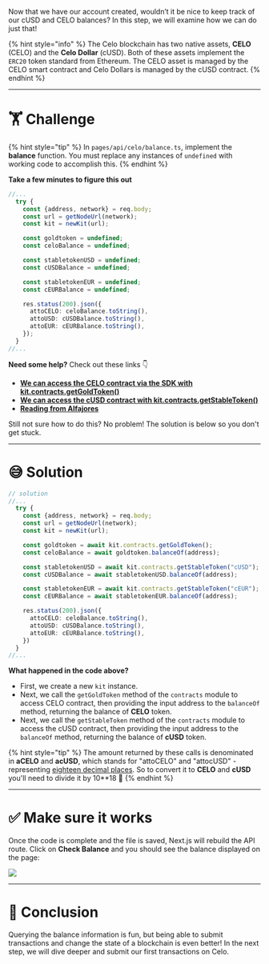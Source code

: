 Now that we have our account created, wouldn’t it be nice to keep track of our cUSD and CELO balances? In this step, we will examine how we can do just that!

{% hint style="info" %}
The Celo blockchain has two native assets, **CELO** (CELO) and the **Celo Dollar** (cUSD). Both of these assets implement the `ERC20` token standard from Ethereum. The CELO asset is managed by the CELO smart contract and Celo Dollars is managed by the cUSD contract.
{% endhint %}

---

# 🏋️ Challenge

{% hint style="tip" %}
In `pages/api/celo/balance.ts`, implement the **balance** function. You must replace any instances of `undefined` with working code to accomplish this.
{% endhint %}

**Take a few minutes to figure this out**

```typescript
//...
  try {
    const {address, network} = req.body;
    const url = getNodeUrl(network);
    const kit = newKit(url);

    const goldtoken = undefined;
    const celoBalance = undefined;

    const stabletokenUSD = undefined;
    const cUSDBalance = undefined;

    const stabletokenEUR = undefined;
    const cEURBalance = undefined;

    res.status(200).json({
      attoCELO: celoBalance.toString(),
      attoUSD: cUSDBalance.toString(),
      attoEUR: cEURBalance.toString(),
    });
  }
//...
```

**Need some help?** Check out these links 👇

- [**We can access the CELO contract via the SDK with kit.contracts.getGoldToken()**](https://docs.celo.org/developer-guide/contractkit/contracts-wrappers-registry#interacting-with-celo-and-cusd)
- [**We can access the cUSD contract with kit.contracts.getStableToken()**](https://docs.celo.org/developer-guide/contractkit/contracts-wrappers-registry#interacting-with-celo-and-cusd)
- [**Reading from Alfajores**](https://docs.celo.org/developer-guide/start/hellocelo#reading-alfajores)

Still not sure how to do this? No problem! The solution is below so you don't get stuck.

---

# 😅 Solution

```typescript
// solution
//...
  try {
    const {address, network} = req.body;
    const url = getNodeUrl(network);
    const kit = newKit(url);

    const goldtoken = await kit.contracts.getGoldToken();
    const celoBalance = await goldtoken.balanceOf(address);

    const stabletokenUSD = await kit.contracts.getStableToken("cUSD");
    const cUSDBalance = await stabletokenUSD.balanceOf(address);

    const stabletokenEUR = await kit.contracts.getStableToken("cEUR");
    const cEURBalance = await stabletokenEUR.balanceOf(address);

    res.status(200).json({
      attoCELO: celoBalance.toString(),
      attoUSD: cUSDBalance.toString(),
      attoEUR: cEURBalance.toString(),
    })
  }
//...
```

**What happened in the code above?**

- First, we create a new `kit` instance.
- Next, we call the `getGoldToken` method of the `contracts` module to access CELO contract, then providing the input address to the `balanceOf` method, returning the balance of **CELO** token.
- Next, we call the `getStableToken` method of the `contracts` module to access the cUSD contract, then providing the input address to the `balanceOf` method, returning the balance of **cUSD** token.

{% hint style="tip" %}
The amount returned by these calls is denominated in **aCELO** and **acUSD**, which stands for "attoCELO" and "attocUSD" - representing [eighteen decimal places](https://en.wikipedia.org/wiki/Atto-). So to convert it to **CELO** and **cUSD** you'll need to divide it by 10\*\*18 💪
{% endhint %}

---

# ✅ Make sure it works

Once the code is complete and the file is saved, Next.js will rebuild the API route. Click on **Check Balance** and you should see the balance displayed on the page:

![](https://raw.githubusercontent.com/figment-networks/learn-web3-dapp/main/markdown/__images__/celo/celo-balance.gif)

---

# 🏁 Conclusion

Querying the balance information is fun, but being able to submit transactions and change the state of a blockchain is even better! In the next step, we will dive deeper and submit our first transactions on Celo.
